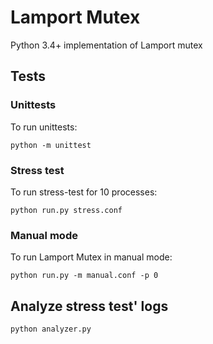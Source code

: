 # Lamport Mutex
Python 3.4+ implementation of Lamport mutex

## Tests

### Unittests
To run unittests:
```
python -m unittest
```

### Stress test
To run stress-test for 10 processes:
```
python run.py stress.conf
```

### Manual mode
To run Lamport Mutex in manual mode:
```
python run.py -m manual.conf -p 0
```

## Analyze stress test' logs
```
python analyzer.py
```
